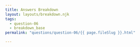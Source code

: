 ```yaml
---
title: Answers Breakdown
layout: layouts/breakdown.njk
tags:
  - question-06
  - breakdown_base
permalink: "questions/question-06/{{ page.fileSlug }}.html"

---
```

